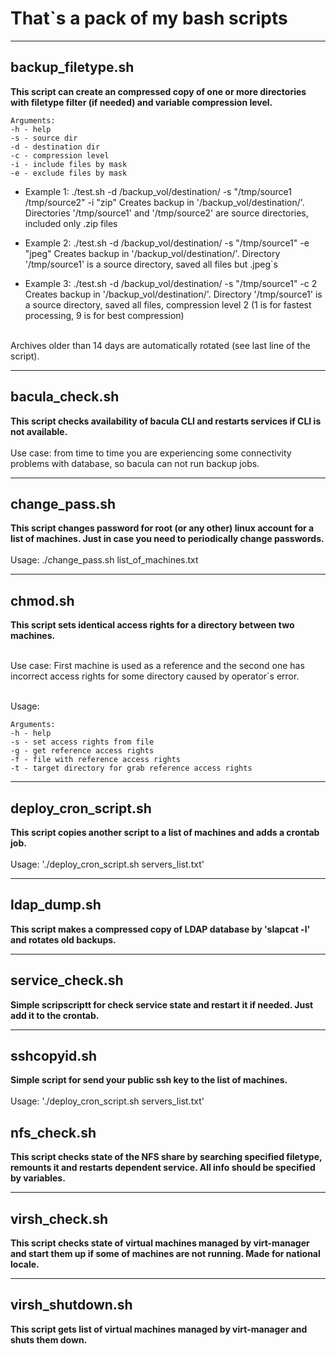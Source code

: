 # That`s a pack of my bash scripts
____
## backup_filetype.sh ##

**This script can create an compressed copy of one or more directories with filetype filter (if needed) and variable compression level.**

```
Arguments:
-h - help
-s - source dir
-d - destination dir
-c - compression level
-i - include files by mask
-e - exclude files by mask
```

* Example 1: ./test.sh -d /backup_vol/destination/ -s "/tmp/source1 /tmp/source2" -i "zip"
Creates backup in '/backup_vol/destination/'. Directories '/tmp/source1' and '/tmp/source2' are source directories, included only .zip files

* Example 2: ./test.sh -d /backup_vol/destination/ -s "/tmp/source1" -e "jpeg"
Creates backup in '/backup_vol/destination/'. Directory '/tmp/source1' is a source directory, saved all files but .jpeg`s

* Example 3: ./test.sh -d /backup_vol/destination/ -s "/tmp/source1" -c 2
Creates backup in '/backup_vol/destination/'. Directory '/tmp/source1' is a source directory, saved all files, compression level 2 (1 is for fastest processing, 9 is for best compression)
 <br />
Archives older than 14 days are automatically rotated (see last line of the script).

____
## bacula_check.sh ##

**This script checks availability of bacula CLI and restarts services if CLI is not available.**  <br />
<br />
Use case: from time to time you are experiencing some connectivity problems with database, so bacula can not run backup jobs.

____
## change_pass.sh ##
**This script changes password for root (or any other) linux account for a list of machines. Just in case you need to periodically change passwords.** <br />
<br />
Usage: ./change_pass.sh list_of_machines.txt

____
## chmod.sh
**This script sets identical access rights for a directory between two machines.** <br />

<br />Use case: First machine is used as a reference and the second one has incorrect access rights for some directory caused by operator`s error. <br />

<br />Usage:
```
Arguments:
-h - help
-s - set access rights from file
-g - get reference access rights
-f - file with reference access rights
-t - target directory for grab reference access rights
```
____
## deploy_cron_script.sh ##
**This script copies another script to a list of machines and adds a crontab job.**<br />
<br />Usage: './deploy_cron_script.sh servers_list.txt'

____
## ldap_dump.sh ##
**This script makes a compressed copy of LDAP database by 'slapcat -l' and rotates old backups.**

____
## service_check.sh ##
**Simple scripscriptt for check service state and restart it if needed. Just add it to the crontab.**

____
## sshcopyid.sh ##
**Simple script for send your public ssh key to the list of machines.**<br />
<br />Usage: './deploy_cron_script.sh servers_list.txt'

## nfs_check.sh ##
**This script checks state of the NFS share by searching specified filetype, remounts it and restarts dependent service. All info should be specified by variables.**<br />
____
## virsh_check.sh ##
**This script checks state of virtual machines managed by virt-manager and start them up if some of machines are not running. Made for national locale.**

____
## virsh_shutdown.sh ##
**This script gets list of virtual machines managed by virt-manager and shuts them down.**
